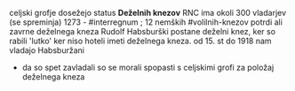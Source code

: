 celjski grofje dosežejo status **Deželnih knezov**
RNC ima okoli 300 vladarjev (se spreminja)
1273 - #interregnum ; 12 nemških #volilnih-knezov potrdi ali zavrne deželnega kneza
Rudolf Habsburški postane deželni knez, ker so rabili 'lutko' ker niso hoteli imeti deželnega kneza. 
od 15. st do 1918 nam vladajo Habsburžani 
- da so spet zavladali so se morali spopasti s celjskimi grofi za položaj deželnega kneza